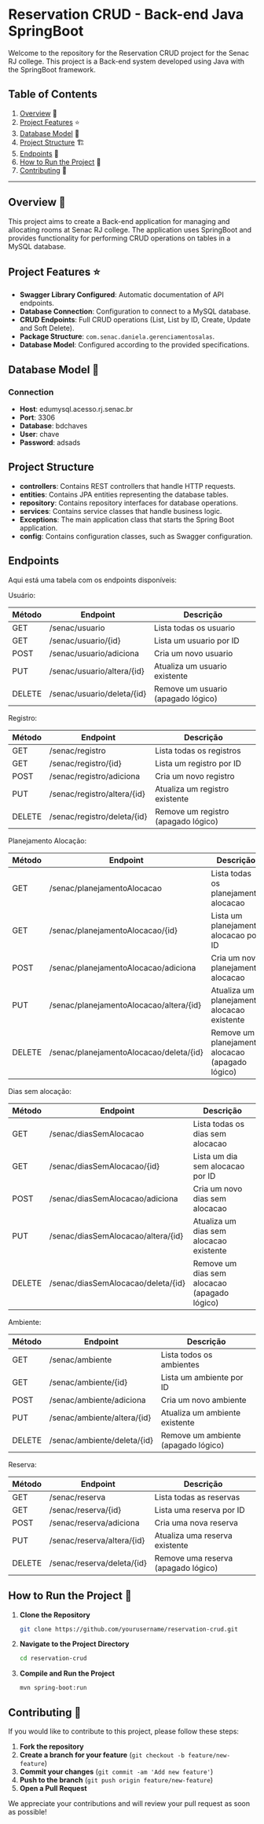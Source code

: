 # Reservation CRUD - Back-end Java SpringBoot

Welcome to the repository for the Reservation CRUD project for the Senac RJ college. This project is a Back-end system developed using Java with the SpringBoot framework.

## Table of Contents

1. [Overview](#overview) 📝
2. [Project Features](#project-features) ⭐
3. [Database Model](#database-model) 💾
4. [Project Structure](#project-structure) 🏗️
5. [Endpoints](#endpoints) 📜
6. [How to Run the Project](#how-to-run-the-project) 🚀
7. [Contributing](#contributing) 🤝

---

## Overview 📝

This project aims to create a Back-end application for managing and allocating rooms at Senac RJ college. The application uses SpringBoot and provides functionality for performing CRUD operations on tables in a MySQL database.

## Project Features ⭐

- **Swagger Library Configured**: Automatic documentation of API endpoints.
- **Database Connection**: Configuration to connect to a MySQL database.
- **CRUD Endpoints**: Full CRUD operations (List, List by ID, Create, Update and Soft Delete).
- **Package Structure**: `com.senac.daniela.gerenciamentosalas`.
- **Database Model**: Configured according to the provided specifications.

## Database Model 💾

### Connection

- **Host**: edumysql.acesso.rj.senac.br
- **Port**: 3306
- **Database**: bdchaves
- **User**: chave
- **Password**: adsads

## Project Structure

- **controllers**: Contains REST controllers that handle HTTP requests.
- **entities**: Contains JPA entities representing the database tables.
- **repository**: Contains repository interfaces for database operations.
- **services**: Contains service classes that handle business logic.
- **Exceptions**: The main application class that starts the Spring Boot application.
- **config**: Contains configuration classes, such as Swagger configuration.

## Endpoints

Aqui está uma tabela com os endpoints disponíveis:

Usuário:

| Método | Endpoint                                 | Descrição                                          |
|--------|------------------------------------------|----------------------------------------------------|
| GET    | /senac/usuario                           | Lista todas os usuario                             |
| GET    | /senac/usuario/{id}                      | Lista um usuario por ID                            |
| POST   | /senac/usuario/adiciona                  | Cria um novo usuario                               |
| PUT    | /senac/usuario/altera/{id}               | Atualiza um usuario existente                      |
| DELETE | /senac/usuario/deleta/{id}               | Remove um usuario (apagado lógico)                 |

Registro:

| Método | Endpoint                                 | Descrição                                          |
|--------|------------------------------------------|----------------------------------------------------|
| GET    | /senac/registro                          | Lista todas os registros                           |
| GET    | /senac/registro/{id}                     | Lista um registro por ID                           |
| POST   | /senac/registro/adiciona                 | Cria um novo registro                              |
| PUT    | /senac/registro/altera/{id}              | Atualiza um registro existente                     |
| DELETE | /senac/registro/deleta/{id}              | Remove um registro (apagado lógico)                |

Planejamento Alocação:

| Método | Endpoint                                 | Descrição                                          |
|--------|------------------------------------------|----------------------------------------------------|
| GET    | /senac/planejamentoAlocacao              | Lista todas os planejamento alocacao               |
| GET    | /senac/planejamentoAlocacao/{id}         | Lista um planejamento alocacao por ID              |
| POST   | /senac/planejamentoAlocacao/adiciona     | Cria um novo planejamento alocacao                 |
| PUT    | /senac/planejamentoAlocacao/altera/{id}  | Atualiza um planejamento alocacao existente        |
| DELETE | /senac/planejamentoAlocacao/deleta/{id}  | Remove um planejamento alocacao (apagado lógico)   |

Dias sem alocação:

| Método | Endpoint                                 | Descrição                                 |
|--------|------------------------------------------|-------------------------------------------|
| GET    | /senac/diasSemAlocacao              | Lista todas os dias sem alocacao               |
| GET    | /senac/diasSemAlocacao/{id}         | Lista um dia sem alocacao por ID               |
| POST   | /senac/diasSemAlocacao/adiciona     | Cria um novo dias sem alocacao                 |
| PUT    | /senac/diasSemAlocacao/altera/{id}  | Atualiza um dias sem alocacao existente        |
| DELETE | /senac/diasSemAlocacao/deleta/{id}  | Remove um dias sem alocacao (apagado lógico)   |

Ambiente:

| Método | Endpoint                     | Descrição                           |
|--------|------------------------------|-------------------------------------|
| GET    | /senac/ambiente              | Lista todos os ambientes            |
| GET    | /senac/ambiente/{id}         | Lista um ambiente por ID            |
| POST   | /senac/ambiente/adiciona     | Cria um novo ambiente               |
| PUT    | /senac/ambiente/altera/{id}  | Atualiza um ambiente existente      |
| DELETE | /senac/ambiente/deleta/{id}  | Remove um ambiente (apagado lógico) |


Reserva:

| Método | Endpoint                    | Descrição                           |
|--------|-----------------------------|-------------------------------------|
| GET    | /senac/reserva              | Lista todas as reservas             |
| GET    | /senac/reserva/{id}         | Lista uma reserva por ID            |
| POST   | /senac/reserva/adiciona     | Cria uma nova reserva               |
| PUT    | /senac/reserva/altera/{id}  | Atualiza uma reserva existente      |
| DELETE | /senac/reserva/deleta/{id}  | Remove uma reserva (apagado lógico) |


## How to Run the Project 🚀

1. **Clone the Repository**

   ```bash
   git clone https://github.com/yourusername/reservation-crud.git

2. **Navigate to the Project Directory**

   ```bash
   cd reservation-crud

3. **Compile and Run the Project**

   ```bash
   mvn spring-boot:run

## Contributing 🤝

If you would like to contribute to this project, please follow these steps:

1. **Fork the repository**
2. **Create a branch for your feature** (`git checkout -b feature/new-feature`)
3. **Commit your changes** (`git commit -am 'Add new feature'`)
4. **Push to the branch** (`git push origin feature/new-feature`)
5. **Open a Pull Request**

We appreciate your contributions and will review your pull request as soon as possible!
